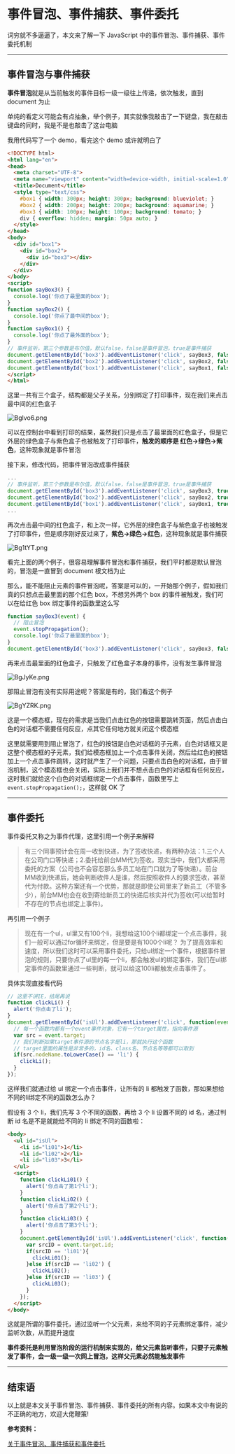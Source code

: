 # 事件冒泡、事件捕获、事件委托

词穷就不多逼逼了，本文来了解一下 JavaScript 中的事件冒泡、事件捕获、事件委托机制  

----

## 事件冒泡与事件捕获

**事件冒泡**就是从当前触发的事件目标一级一级往上传递，依次触发，直到 document 为止  

单纯的看定义可能会有点抽象，举个例子，其实就像我敲击了一下键盘，我在敲击键盘的同时，我是不是也敲击了这台电脑  

我用代码写了一个 demo，看完这个 demo 或许就明白了  

```html
<!DOCTYPE html>
<html lang="en">
<head>
  <meta charset="UTF-8">
  <meta name="viewport" content="width=device-width, initial-scale=1.0">
  <title>Document</title>
  <style type="text/css">
    #box1 { width: 300px; height: 300px; background: blueviolet; }
    #box2 { width: 200px; height: 200px; background: aquamarine; }
    #box3 { width: 100px; height: 100px; background: tomato; }
    div { overflow: hidden; margin: 50px auto; }
  </style>
</head>
<body>
  <div id="box1">
    <div id="box2">
      <div id="box3"></div>
    </div>
  </div>
</body>
<script>
function sayBox3() {
  console.log('你点了最里面的box');
}
function sayBox2() {
  console.log('你点了最中间的box');
}
function sayBox1() {
  console.log('你点了最外面的box');
}
// 事件监听，第三个参数是布尔值，默认false，false是事件冒泡，true是事件捕获
document.getElementById('box3').addEventListener('click', sayBox3, false);
document.getElementById('box2').addEventListener('click', sayBox2, false);
document.getElementById('box1').addEventListener('click', sayBox1, false);
</script>
</html>
```

这里一共有三个盒子，结构都是父子关系，分别绑定了打印事件，现在我们来点击最中间的红色盒子  

![Bglvo6.png](https://s1.ax1x.com/2020/11/04/Bglvo6.png)  

可以在控制台中看到打印的结果，虽然我们只是点击了最里面的红色盒子，但是它外层的绿色盒子与紫色盒子也被触发了打印事件，**触发的顺序是 红色->绿色->紫色**，这种现象就是事件冒泡  

接下来，修改代码，把事件冒泡改成事件捕获  

```javascript
...
// 事件监听，第三个参数是布尔值，默认false，false是事件冒泡，true是事件捕获
document.getElementById('box3').addEventListener('click', sayBox3, true);
document.getElementById('box2').addEventListener('click', sayBox2, true);
document.getElementById('box1').addEventListener('click', sayBox1, true);
...
```

再次点击最中间的红色盒子，和上次一样，它外层的绿色盒子与紫色盒子也被触发了打印事件，但是顺序刚好反过来了，**紫色->绿色->红色**，这种现象就是事件捕获  

![Bg1tYT.png](https://s1.ax1x.com/2020/11/04/Bg1tYT.png)  

看完上面的两个例子，很容易理解事件冒泡和事件捕获，我们平时都是默认冒泡的，冒泡是一直冒到 document 根文档为止  

那么，能不能阻止元素的事件冒泡呢，答案是可以的，一开始那个例子，假如我们真的只想点击最里面的那个红色 box，不想另外两个 box 的事件被触发，我们可以在给红色 box 绑定事件的函数里这么写  

```javascript
function sayBox3(event) {
  // 阻止冒泡
  event.stopPropagation();
  console.log('你点了最里面的box');
}
document.getElementById('box3').addEventListener('click', sayBox3, false);
```

再来点击最里面的红色盒子，只触发了红色盒子本身的事件，没有发生事件冒泡  

![BgJyKe.png](https://s1.ax1x.com/2020/11/04/BgJyKe.png)  

那阻止冒泡有没有实际用途呢？答案是有的，我们看这个例子  

![BgYZRK.png](https://s1.ax1x.com/2020/11/04/BgYZRK.png)  

这是一个模态框，现在的需求是当我们点击红色的按钮需要跳转页面，然后点击白色的对话框不需要任何反应，点其它任何地方就关闭这个模态框  

这里就需要用到阻止冒泡了，红色的按钮是白色对话框的子元素，白色对话框又是这整个模态框的子元素，我们给模态框加上一个点击事件关闭，然后给红色的按钮加上一个点击事件跳转，这时就产生了一个问题，只要点击白色的对话框，由于冒泡机制，这个模态框也会关闭，实际上我们并不想点击白色的对话框有任何反应，这时我们就给这个白色的对话框绑定一个点击事件，函数里写上 `event.stopPropagation();`，这样就 OK 了  

----

## 事件委托

事件委托又称之为事件代理，这里引用一个例子来解释  

> 有三个同事预计会在周一收到快递，为了签收快递，有两种办法：1.三个人在公司门口等快递；2.委托给前台MM代为签收。现实当中，我们大都采用委托的方案（公司也不会容忍那么多员工站在门口就为了等快递）。前台MM收到快递后，她会判断收件人是谁，然后按照收件人的要求签收，甚至代为付款。这种方案还有一个优势，那就是即使公司里来了新员工（不管多少），前台MM也会在收到寄给新员工的快递后核实并代为签收(可以给暂时不存在的节点也绑定上事件)。  

再引用一个例子  

> 现在有一个ul，ul里又有100个li，我想给这100个li都绑定一个点击事件，我们一般可以通过for循环来绑定，但是要是有1000个li呢？ 为了提高效率和速度，所以我们这时可以采用事件委托，只给ul绑定一个事件，根据事件冒泡的规则，只要你点了ul里的每一个li，都会触发ul的绑定事件，我们在ul绑定事件的函数里通过一些判断，就可以给这100li都触发点击事件了。  

具体实现直接看代码  

```javascript
// 这里不讲IE，结尾再说
function clickLi() {
  alert('你点击了li');
}
document.getElementById('isUl').addEventListener('click', function(event) {
  // 每一个函数内都有一个event事件对象，它有一个target属性，指向事件源
  var src = event.target;
  // 我们判断如果target事件源的节点名字是li，那就执行这个函数
  // target里面的属性是非常多的，id名、class名、节点名等等都可以取到
  if(src.nodeName.toLowerCase() == 'li') {
    clickLi();
  }
});
```

这样我们就通过给 ul 绑定一个点击事件，让所有的 li 都触发了函数，那如果想给不同的li绑定不同的函数怎么办？  

假设有 3 个 li，我们先写 3 个不同的函数，再给 3 个 li 设置不同的 id 名，通过判断 id 名是不是就能给不同的 li 绑定不同的函数啦：  

```html
<body>
  <ul id="isUl">
    <li id="li01">1</li>
    <li id="li02">2</li>
    <li id="li03">3</li>
  </ul>
  <script>
    function clickLi01() {
      alert('你点击了第1个li');
    }
    function clickLi02() {
      alert('你点击了第2个li');
    }
    function clickLi03() {
      alert('你点击了第3个li');
    }
    document.getElementById('isUl').addEventListener('click', function(event) {
      var srcID = event.target.id;
      if(srcID == 'li01'){
        clickLi01();
      }else if(srcID == 'li02') {
        clickLi02();
      }else if(srcID == 'li03') {
        clickLi03();
      }
    });
  </script>
</body>
```

这就是所谓的事件委托，通过监听一个父元素，来给不同的子元素绑定事件，减少监听次数，从而提升速度  

**事件委托是利用冒泡阶段的运行机制来实现的，给父元素监听事件，只要子元素触发了事件，会一级一级一次网上冒泡，这样父元素必然能触发事件**  

----

## 结束语

以上就是本文关于事件冒泡、事件捕获、事件委托的所有内容。如果本文中有说的不正确的地方，欢迎大佬鞭策!  

**参考资料：**

[关于事件冒泡、事件捕获和事件委托](https://www.jianshu.com/p/d3e9b653fa95)  






